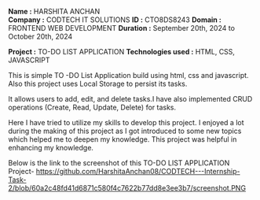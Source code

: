 **Name :** HARSHITA ANCHAN <br>
**Company :** CODTECH IT SOLUTIONS 
**ID :** CTO8DS8243 
**Domain :** FRONTEND WEB DEVELOPMENT 
**Duration :** September 20th, 2024 to October 20th, 2024

**Project :** TO-DO LIST APPLICATION 
**Technologies used :** HTML, CSS, JAVASCRIPT

This is simple TO -DO List Application build using html, css and javascript. Also this project uses Local Storage to persist its tasks.

It allows users to add, edit, and delete tasks.I have also implemented CRUD operations (Create, Read, Update, Delete) for tasks. 

Here I have tried to utilize my skills to develop this project. I enjoyed a lot during the making of this project as I got introduced to some new topics which helped me to deepen my knowledge. This project was helpful in enhancing my knowledge.

Below is the link to the screenshot of this TO-DO LIST APPLICATION Project-
https://github.com/HarshitaAnchan08/CODTECH---Internship-Task-2/blob/60a2c48fd41d6871c580f4c7622b77dd8e3ee3b7/screenshot.PNG
